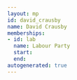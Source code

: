 ```yaml
---
layout: mp
id: david_crausby
name: David Crausby
memberships:
- id: lab
  name: Labour Party
  start: 
  end: 
autogenerated: true
---
```

